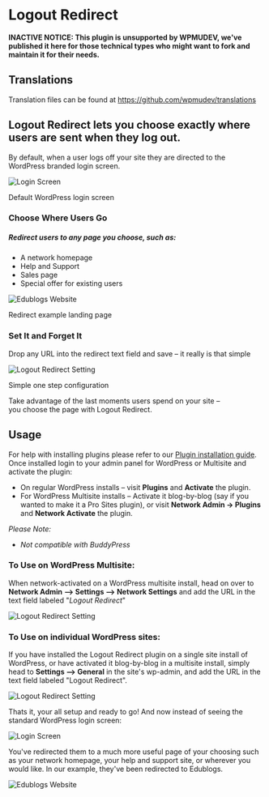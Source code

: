 # Logout Redirect

**INACTIVE NOTICE: This plugin is unsupported by WPMUDEV, we've published it here for those technical types who might want to fork and maintain it for their needs.**

## Translations

Translation files can be found at https://github.com/wpmudev/translations

## Logout Redirect lets you choose exactly where users are sent when they log out.

By default, when a user logs off your site they are directed to the WordPress branded login screen. 

![Login Screen](http://premium.wpmudev.org/wp-content/uploads/2008/11/CowPat.Net-›-Log-In.jpg)


 Default WordPress login screen

### Choose Where Users Go

##### Redirect users to any page you choose, such as:

*   A network homepage
*   Help and Support
*   Sales page
*   Special offer for existing users


![Edublogs Website](http://premium.wpmudev.org/wp-content/uploads/2008/11/edublogs.jpg)


 Redirect example landing page

### Set It and Forget It

Drop any URL into the redirect text field and save – it really is that simple 

![Logout Redirect Setting](http://premium.wpmudev.org/wp-content/uploads/2008/11/Network-Settings-‹-Network-Admin-—-WordPress-2.jpg)

 Simple one step configuration

 Take advantage of the last moments users spend on your site – you choose the page with Logout Redirect.

## Usage


For help with installing plugins please refer to our [Plugin installation guide](https://wpmudev.com/docs/using-wordpress/installing-wordpress-plugins/). Once installed login to your admin panel for WordPress or Multisite and activate the plugin:

*   On regular WordPress installs – visit **Plugins** and **Activate** the plugin.
*   For WordPress Multisite installs – Activate it blog-by-blog (say if you wanted to make it a Pro Sites plugin), or visit **Network Admin -> Plugins** and **Network Activate** the plugin.

_Please Note:_

*   _Not compatible with BuddyPress_

### To Use on WordPress Multisite:

When network-activated on a WordPress multisite install, head on over to **Network Admin --> Settings --> Network Settings** and add the URL in the text field labeled "_Logout Redirect_" 

![Logout Redirect Setting](https://premium.wpmudev.org/wp-content/uploads/2008/11/Network-Settings-‹-Network-Admin-—-WordPress-2.jpg "Logout Redirect Setting")

### To Use on individual WordPress sites:

If you have installed the Logout Redirect plugin on a single site install of WordPress, or have activated it blog-by-blog in a multisite install, simply head to **Settings --> General** in the site's wp-admin, and add the URL in the text field labeled "Logout Redirect". 

![Logout Redirect Setting](https://premium.wpmudev.org/wp-content/uploads/2008/11/Network-Settings-‹-Network-Admin-—-WordPress-2.jpg "Logout Redirect Setting")

 Thats it, your all setup and ready to go! And now instead of seeing the standard WordPress login screen: 

![Login Screen](https://premium.wpmudev.org/wp-content/uploads/2008/11/CowPat.Net-›-Log-In.jpg "Login Screen")

You've redirected them to a much more useful page of your choosing such as your network homepage, your help and support site, or wherever you would like. In our example, they've been redirected to Edublogs. 

![Edublogs Website](https://premium.wpmudev.org/wp-content/uploads/2008/11/edublogs.jpg "Edublogs Website")


